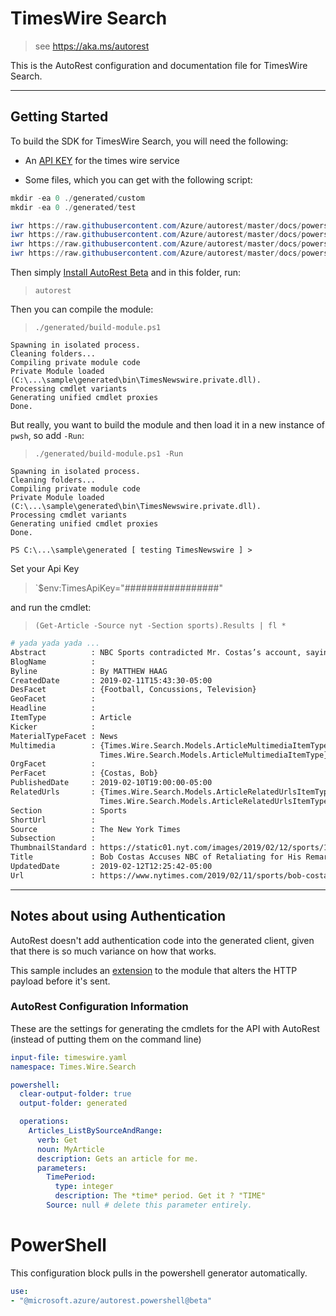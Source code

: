 # TimesWire Search

> see https://aka.ms/autorest

This is the AutoRest configuration and documentation file for TimesWire Search.

---
## Getting Started
To build the SDK for TimesWire Search, you will need the following: 

- An [API KEY](https://developer.nytimes.com/get-started) for the times wire service

- Some files, which you can get with the following script:

``` powershell
mkdir -ea 0 ./generated/custom  
mkdir -ea 0 ./generated/test  

iwr https://raw.githubusercontent.com/Azure/autorest/master/docs/powershell/samples/timeswire/readme.md -outfile ./readme.md
iwr https://raw.githubusercontent.com/Azure/autorest/master/docs/powershell/samples/timeswire/timeswire.yaml -outfile ./timeswire.yaml
iwr https://raw.githubusercontent.com/Azure/autorest/master/docs/powershell/samples/timeswire/generated/custom/Module.cs -outfile ./generated/custom/Module.cs
iwr https://raw.githubusercontent.com/Azure/autorest/master/docs/powershell/samples/timeswire/generated/test/get-article.tests.ps1 -outfile ./generated/test/get-article.tests.ps1

```

Then simply [Install AutoRest Beta](../../readme.md#installing) and in this folder, run:

> `autorest`

Then you can compile the module:

> `./generated/build-module.ps1`

``` text
Spawning in isolated process.
Cleaning folders...
Compiling private module code
Private Module loaded (C:\...\sample\generated\bin\TimesNewswire.private.dll).
Processing cmdlet variants
Generating unified cmdlet proxies
Done.
```

But really, you want to build the module and then load it in a new instance of `pwsh`, so add `-Run`:

> `./generated/build-module.ps1 -Run`

``` text
Spawning in isolated process.
Cleaning folders...
Compiling private module code
Private Module loaded (C:\...\sample\generated\bin\TimesNewswire.private.dll).
Processing cmdlet variants
Generating unified cmdlet proxies
Done.

PS C:\...\sample\generated [ testing TimesNewswire ] >
```

Set your Api Key 

> `$env:TimesApiKey="#################"

and run the cmdlet: 

> `(Get-Article -Source nyt -Section sports).Results | fl * `

``` bash 
# yada yada yada ...
Abstract          : NBC Sports contradicted Mr. Costas’s account, saying he had not been removed from Super Bowl coverage as punishment and that the decision had been mutual.
BlogName          :
Byline            : By MATTHEW HAAG
CreatedDate       : 2019-02-11T15:43:30-05:00
DesFacet          : {Football, Concussions, Television}
GeoFacet          :
Headline          :
ItemType          : Article
Kicker            :
MaterialTypeFacet : News
Multimedia        : {Times.Wire.Search.Models.ArticleMultimediaItemType, Times.Wire.Search.Models.ArticleMultimediaItemType, Times.Wire.Search.Models.ArticleMultimediaItemType,
                    Times.Wire.Search.Models.ArticleMultimediaItemType}
OrgFacet          :
PerFacet          : {Costas, Bob}
PublishedDate     : 2019-02-10T19:00:00-05:00
RelatedUrls       : {Times.Wire.Search.Models.ArticleRelatedUrlsItemType, Times.Wire.Search.Models.ArticleRelatedUrlsItemType, Times.Wire.Search.Models.ArticleRelatedUrlsItemType,
                    Times.Wire.Search.Models.ArticleRelatedUrlsItemType...}
Section           : Sports
ShortUrl          :
Source            : The New York Times
Subsection        :
ThumbnailStandard : https://static01.nyt.com/images/2019/02/12/sports/12xp-costas/12xp-costas-thumbStandard.jpg
Title             : Bob Costas Accuses NBC of Retaliating for His Remarks on Concussions in N.F.L.
UpdatedDate       : 2019-02-12T12:25:42-05:00
Url               : https://www.nytimes.com/2019/02/11/sports/bob-costas-super-bowl.html
```

---


## Notes about using Authentication
AutoRest doesn't add authentication code into the generated client, given that there is so much variance on how that works.

This sample includes an [extension](./generated/custom/Module.cs) to the module that alters the HTTP payload before it's sent.


### AutoRest Configuration  Information
These are the settings for generating the cmdlets for the API with AutoRest (instead of putting them on the command line)

``` yaml
input-file: timeswire.yaml
namespace: Times.Wire.Search

powershell:
  clear-output-folder: true
  output-folder: generated

  operations:
    Articles_ListBySourceAndRange:
      verb: Get
      noun: MyArticle
      description: Gets an article for me.
      parameters:
        TimePeriod:
          type: integer
          description: The *time* period. Get it ? "TIME"
        Source: null # delete this parameter entirely.
```

# PowerShell
This configuration block pulls in the powershell generator automatically. 

``` yaml
use:
- "@microsoft.azure/autorest.powershell@beta"

```

